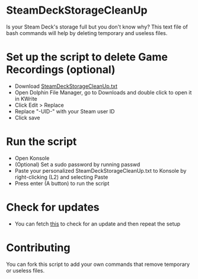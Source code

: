 # SteamDeckStorageCleanUp
Is your Steam Deck's storage full but you don't know why? This text file of bash commands will help by deleting temporary and useless files.

# Set up the script to delete Game Recordings (optional)
- Download [SteamDeckStorageCleanUp.txt](https://github.com/UAWJDASWUI/SteamDeckStorageCleanUp/blob/main/SteamDeckStorageCleanUp.txt)
- Open Dolphin File Manager, go to Downloads and double click to open it in KWrite
- Click Edit > Replace
- Replace "-UID-" with your Steam user ID
- Click save

# Run the script
- Open Konsole
- (Optional) Set a sudo password by running passwd
- Paste your personalized SteamDeckStorageCleanUp.txt to Konsole by right-clicking (L2) and selecting Paste
- Press enter (A button) to run the script

# Check for updates
- You can fetch [this](https://raw.githubusercontent.com/UAWJDASWUI/SteamDeckStorageCleanUp/refs/heads/main/.version) to check for an update and then repeat the setup

# Contributing
You can fork this script to add your own commands that remove temporary or useless files.
